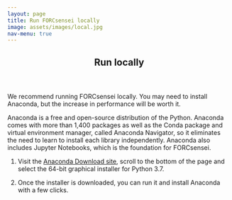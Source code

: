 ```yaml
---
layout: page
title: Run FORCsensei locally
image: assets/images/local.jpg
nav-menu: true
---
```


<!-- Main -->
<div id="main" class="alt">

<!-- One -->
<section id="one">
	<div class="inner">
		<header class="major">
			<h1>Run locally</h1>
		</header>

<!-- Content -->
<p> We recommend running FORCsensei locally. You may need to install Anaconda, but the increase in performance will be worth it.

Anaconda is a free and open-source distribution of the Python. Anaconda comes with more than 1,400 packages as well as the Conda package and virtual environment manager, called Anaconda Navigator, so it eliminates the need to learn to install each library independently. Anaconda also includes Jupyter Notebooks, which is the foundation for FORCsensei. 

1) Visit the <a href="https://www.anaconda.com/distribution/" target="_blank">Anaconda Download site</a>, scroll to the bottom of the page and select the 64-bit graphical installer for Python 3.7.

2) Once the installer is downloaded, you can run it and install Anaconda with a few clicks.</p>
